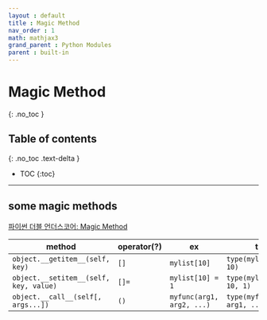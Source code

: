 ```yaml
---
layout : default
title : Magic Method
nav_order : 1
math: mathjax3 
grand_parent : Python Modules
parent : built-in
---
```


# Magic Method
{: .no_toc }

## Table of contents
{: .no_toc .text-delta }

- TOC
{:toc}

---


## some magic methods

[파이썬 더블 언더스코어: Magic Method](https://corikachu.github.io/articles/python/python-magic-method)

|method|operator(?)|ex|translate (roughly)|
|------|---------|---|------|
| ```object.__getitem__(self, key)``` | ```[]``` | ```mylist[10]``` | ```type(mylist).__getitem__(mylist, 10)``` |
| ```object.__setitem__(self, key, value)``` | ```[]=``` | ```mylist[10] = 1``` | ```type(mylist).__setitem__(mylist, 10, 1)``` |
| ```object.__call__(self[, args...])``` | ```()``` | ```myfunc(arg1, arg2, ...)``` | ```type(myfunc).__call__(myfunc, arg1, ...)``` |


